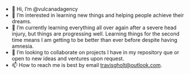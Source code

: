 - 👋 Hi, I’m @vulcanadagency
- 👀 I’m interested in learning new things and helping people achieve their dreams.
- 🌱 I’m currently learning everything all over again after a severe head injury, but things are progressing well. Learning things for the second time means I am getting to be better than ever before despite having amnesia.
- 💞️ I’m looking to collaborate on projects I have in my repository que or open to new ideas and ventures upon request.
- 📫 How to reach me is best by email travisgholt@outlook.com.

<!---
vulcanadagency/vulcanadagency is a ✨ special ✨ repository because its `README.md` (this file) appears on your GitHub profile.
You can click the Preview link to take a look at your changes.
--->
